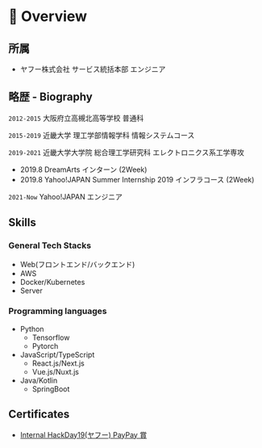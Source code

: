 # 📖 Overview

## 所属

- ヤフー株式会社 サービス統括本部 エンジニア

## 略歴 - Biography

`2012-2015` 大阪府立高槻北高等学校 普通科

`2015-2019` 近畿大学 理工学部情報学科 情報システムコース

`2019-2021` 近畿大学大学院 総合理工学研究科 エレクトロニクス系工学専攻

- 2019.8 DreamArts インターン (2Week)
- 2019.8 Yahoo!JAPAN Summer Internship 2019 インフラコース (2Week)

`2021-Now` Yahoo!JAPAN エンジニア

## Skills

### General Tech Stacks

- Web(フロントエンド/バックエンド)
- AWS
- Docker/Kubernetes
- Server

### Programming languages

- Python
  - Tensorflow
  - Pytorch
- JavaScript/TypeScript
  - React.js/Next.js
  - Vue.js/Nuxt.js
- Java/Kotlin
  - SpringBoot

## Certificates

- [Internal HackDay19(ヤフー) PayPay 賞](https://about.yahoo.co.jp/info/blog/20220926/internalhackday19.html#anc4)

